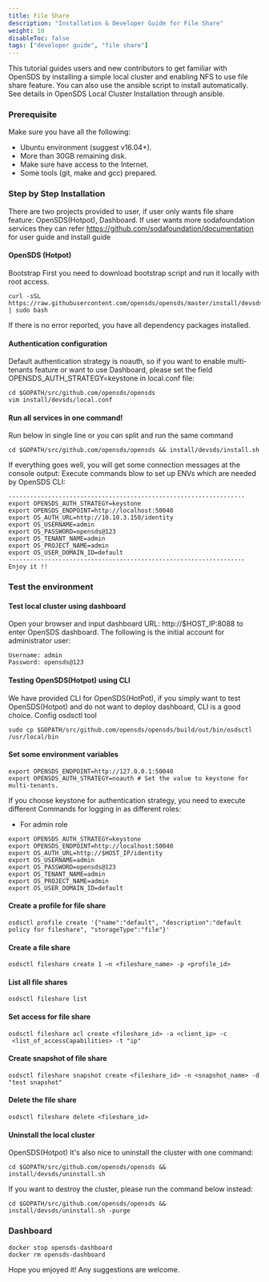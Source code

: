 ```yaml
---
title: File Share 
description: "Installation & Developer Guide for File Share"
weight: 10
disableToc: false
tags: ["developer guide", "file share"] 
---
```


This tutorial guides users and new contributors to get familiar with OpenSDS by installing a simple local cluster and enabling NFS to use file share feature. You can also use the ansible script to install automatically. See details in OpenSDS Local Cluster Installation through ansible.

### Prerequisite
Make sure you have all the following:
* Ubuntu environment (suggest v16.04+).
* More than 30GB remaining disk.
* Make sure have access to the Internet.
* Some tools (git, make and gcc) prepared.

### Step by Step Installation
There are two projects provided to user, if user only wants file share feature: OpenSDS(Hotpot), Dashboard. If user wants more sodafoundation services they can refer https://github.com/sodafoundation/documentation for user guide and install guide

#### OpenSDS (Hotpot)
Bootstrap
First you need to download bootstrap script and run it locally with root access.
```
curl -sSL https://raw.githubusercontent.com/opensds/opensds/master/install/devsds/bootstrap.sh | sudo bash
```
If there is no error reported, you have all dependency packages installed.

#### Authentication configuration
Default authentication strategy is noauth, so if you want to enable multi-tenants feature or want to use Dashboard, please set the field OPENSDS_AUTH_STRATEGY=keystone in local.conf file:
```
cd $GOPATH/src/github.com/opensds/opensds
vim install/devsds/local.conf
```
#### Run all services in one command!
Run below in single line or you can split and run the same command
```
cd $GOPATH/src/github.com/opensds/opensds && install/devsds/install.sh
```

If everything goes well, you will get some connection messages at the console output:
Execute commands blow to set up ENVs which are needed by OpenSDS CLI:
```
------------------------------------------------------------------
export OPENSDS_AUTH_STRATEGY=keystone
export OPENSDS_ENDPOINT=http://localhost:50040
export OS_AUTH_URL=http://10.10.3.150/identity
export OS_USERNAME=admin
export OS_PASSWORD=opensds@123
export OS_TENANT_NAME=admin
export OS_PROJECT_NAME=admin
export OS_USER_DOMAIN_ID=default
------------------------------------------------------------------
Enjoy it !!
```
### Test the environment
#### Test local cluster using dashboard
Open your browser and input dashboard URL: http://$HOST_IP:8088 to enter OpenSDS dashboard. The following is the initial account for administrator user:
```
Username: admin
Password: opensds@123
```
#### Testing OpenSDS(Hotpot) using CLI
We have provided CLI for OpenSDS(HotPot), if you simply want to test OpenSDS(Hotpot) and do not want to deploy dashboard, CLI is a good choice.
Config osdsctl tool
```
sudo cp $GOPATH/src/github.com/opensds/opensds/build/out/bin/osdsctl /usr/local/bin
```
#### Set some environment variables
```
export OPENSDS_ENDPOINT=http://127.0.0.1:50040
export OPENSDS_AUTH_STRATEGY=noauth # Set the value to keystone for multi-tenants.
```
If you choose keystone for authentication strategy, you need to execute different Commands for logging in as different roles:
* For admin role
```
export OPENSDS_AUTH_STRATEGY=keystone
export OPENSDS_ENDPOINT=http://localhost:50040
export OS_AUTH_URL=http://$HOST_IP/identity
export OS_USERNAME=admin
export OS_PASSWORD=opensds@123
export OS_TENANT_NAME=admin
export OS_PROJECT_NAME=admin
export OS_USER_DOMAIN_ID=default
```

#### Create a profile for file share
```
osdsctl profile create '{"name":"default", "description":"default policy for fileshare", "storageType":"file"}'
```
#### Create a file share
```
osdsctl fileshare create 1 –n <fileshare_name> -p <profile_id>
```
#### List all file shares
```
osdsctl fileshare list
```
#### Set access for file share
```
osdsctl fileshare acl create <fileshare_id> -a <client_ip> -c
 <list_of_accessCapabilities> -t "ip"
```
#### Create snapshot of file share
```
osdsctl fileshare snapshot create <fileshare_id> -n <snapshot_name> -d "test snapshot"
```

#### Delete the file share
```
osdsctl fileshare delete <fileshare_id>
```
#### Uninstall the local cluster
OpenSDS(Hotpot)
It's also nice to uninstall the cluster with one command:
```
cd $GOPATH/src/github.com/opensds/opensds && install/devsds/uninstall.sh
```
If you want to destroy the cluster, please run the command below instead:
```
cd $GOPATH/src/github.com/opensds/opensds && install/devsds/uninstall.sh -purge
```
### Dashboard
```
docker stop opensds-dashboard
docker rm opensds-dashboard
```
Hope you enjoyed it! Any suggestions are welcome.
